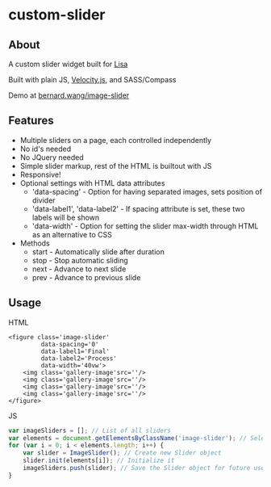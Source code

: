 # custom-slider	

## About
A custom slider widget built for [Lisa](https://github.com/LisaVuong)

Built with plain JS, [Velocity.js](http://julian.com/research/velocity/), and SASS/Compass

Demo at [bernard.wang/image-slider](http://bernard.wang/image-slider/)

## Features
* Multiple sliders on a page, each controlled independently
* No id's needed
* No JQuery needed
* Simple slider markup, rest of the HTML is builtout with JS
* Responsive!
* Optional settings with HTML data attributes
  * 'data-spacing' - Option for having separated images, sets position of divider
  * 'data-label1', 'data-label2' - If spacing attribute is set, these two labels will be shown
  * 'data-width' - Option for setting the slider max-width through HTML as an alternative to CSS
* Methods
	* start - Automatically slide after duration
	* stop - Stop automatic sliding
	* next - Advance to next slide
	* prev - Advance to previous slide
	
## Usage

HTML
```
<figure class='image-slider'
		 data-spacing='0'			
		 data-label1='Final'	
		 data-label2='Process'
		 data-width='40vw'>		
	<img class='gallery-image'src=''/>
	<img class='gallery-image'src=''/>
	<img class='gallery-image'src=''/>
	<img class='gallery-image'src=''/>
</figure>
```

JS
```javascript
var imageSliders = []; // List of all sliders
var elements = document.getElementsByClassName('image-slider'); // Select every slider element
for (var i = 0; i < elements.length; i++) {
	var slider = ImageSlider(); // Create new Slider object
	slider.init(elements[i]); // Initialize it
	imageSliders.push(slider); // Save the Slider object for future use
}
```
